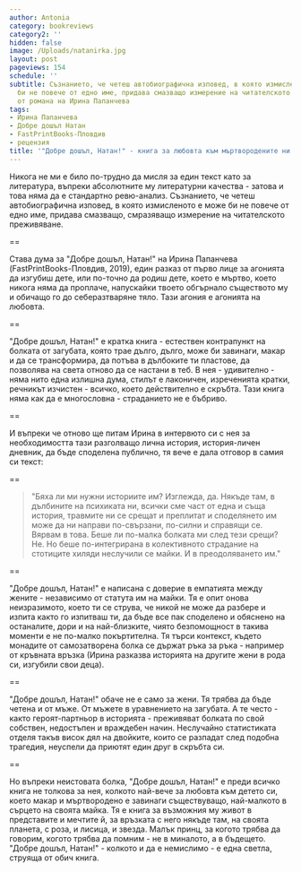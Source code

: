 ```yaml
---
author: Antonia
category: bookreviews
category2: ''
hidden: false
image: /Uploads/natanirka.jpg
layout: post
pageviews: 154
schedule: ''
subtitle: Съзнанието, че четеш автобиографична изповед, в която измисленото е може
  би не повече от едно име, придава смазващо измерение на читателското преживяване
  от романа на Ирина Папанчева
tags:
- Ирина Папанчева
- Добре дошъл Натан
- FastPrintBooks-Пловдив
- рецензия
title: '"Добре дошъл, Натан!" - книга за любовта към мъртвородените ни деца'
---
```


Никога не ми е било по-трудно да мисля за един текст като за литература, въпреки абсолютните му литературни качества - затова и това няма да е стандартно ревю-анализ. Съзнанието, че четеш автобиографична изповед, в която измисленото е може би не повече от едно име, придава смазващо, смразяващо измерение на читателското преживяване. 

\==

Става дума за "Добре дошъл, Натан!" на Ирина Папанчева (FastPrintBooks-Пловдив, 2019), един разказ от първо лице за агонията да изгубиш дете, или по-точно да родиш дете, което е мъртво, което никога няма да проплаче, напускайки твоето обгърнало съществото му и обичащо го до себеразтваряне тяло. Тази агония е агонията на любовта.

\==

"Добре дошъл, Натан!" е кратка книга - естествен контрапункт на болката от загубата, която трае дълго, дълго, може би завинаги, макар и да се трансформира, да потъва в дълбоките ти пластове, да позволява на света отново да се настани в теб. В нея - удивително - няма нито една излишна дума, стилът е лаконичен, изреченията кратки, речникът изчистен - всичко, което действително е скръбта. Тази книга няма как да е многословна - страданието не е бъбриво. 

\==

И въпреки че отново ще питам Ирина в интервюто си с нея за необходимостта тази разголващо лична история, история-личен дневник, да бъде споделена публично, тя вече е дала отговор в самия си текст:  

\==

> "Бяха ли ми нужни историите им? Изглежда, да. Някъде там, в дълбините на психиката ни, всички сме част от една и съща история, травмите ни се срещат и преплитат и споделянето им може да ни направи по-свързани, по-силни и справящи се. Вярвам в това. Беше ли по-малка болката ми след тези срещи? Не. Но беше по-интегрирана в колективното страдание на стотиците хиляди неслучили се майки. И в преодоляването им."

\==

"Добре дошъл, Натан!" е написана с доверие в емпатията между жените - независимо от статута им на майки. Тя е опит онова неизразимото, което ти се струва, че никой не може да разбере и изпита както го изпитваш ти, да бъде все пак споделено и обяснено на останалите, дори и на най-близките, чиято безпомощност в такива моменти е не по-малко покъртителна. Тя търси контекст, където монадите от самозатворена болка се държат ръка за ръка - например от кръвната връзка (Ирина разказва историята на другите жени в рода си, изгубили свои деца).

\==

"Добре дошъл, Натан!" обаче не е само за жени. Тя трябва да бъде четена и от мъже. От мъжете в уравнението на загубата. А те често - както героят-партньор в историята - преживяват болката по свой собствен, недостъпен и враждебен начин. Неслучайно статистиката отделя такъв висок дял на двойките, които се разпадат след подобна трагедия, неуспели да приютят един друг в скръбта си. 

\==

Но въпреки неистовата болка, "Добре дошъл, Натан!" е преди всичко книга не толкова за нея, колкото най-вече за любовта към детето си, което макар и мъртвородено е завинаги съществуващо, най-малкото в сърцето на своята майка. Тя е книга за възможния му живот в представите и мечтите й, за връзката с него някъде там, на своята планета, с роза, и лисица, и звезда. Малък принц, за когото трябва да говорим, когото трябва да помним - не в миналото, а в бъдещето. "Добре дошъл, Натан!" - колкото и да е немислимо - е една светла, струяща от обич книга.